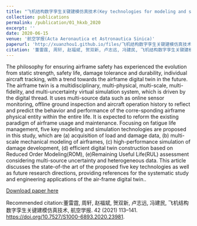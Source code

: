 ```yaml
---
title: "飞机结构数字孪生关键建模仿真技术(Key technologies for modeling and simulation of airframe digital twin)"
collection: publications
permalink: /publication/01_hkxb_2020
excerpt: ''
date: 2020-06-15
venue: '航空学报(Acta Aeronautica et Astronautica Sinica)'
paperurl: 'http://xuanzhou1.github.io/files/飞机结构数字孪生关键建模仿真技术.pdf'
citation: '董雷霆, 周轩, 赵福斌, 贺双新, 卢志远, 冯建民, 飞机结构数字孪生关键建模仿真技术, 航空学报. 42 (2021) 113–141. https://doi.org/10.7527/S1000-6893.2020.23981.'
---
```


The philosophy for ensuring airframe safety has experienced the evolution from static strength, safety life, damage tolerance and durability, individual aircraft tracking, with a trend towards the airframe digital twin in the future. The airframe twin is a multidisciplinary, multi-physical, multi-scale, multi-fidelity, and multi-uncertainty virtual simulation system, which is driven by the digital thread. It uses multi-source data such as online sensor monitoring, offline ground inspection and aircraft operation history to reflect and predict the behavior and performance of the corre-sponding airframe physical entity within the entire life. It is expected to reform the existing paradigm of airframe usage and maintenance. Focusing on fatigue life management, five key modeling and simulation technologies are proposed in this study, which are (a) acquisition of load and damage data, (b) multi-scale mechanical modeling of airframes, (c) high-performance simulation of damage development, (d) efficient digital twin construction based on Reduced Order Modeling(ROM), (e)Remaining Useful Life(RUL) assessment considering multi-source uncertainty and heterogeneous data. This article discusses the state-of-the art of the proposed five key technologies as well as future research directions, providing references for the systematic study and engineering applications of the air-frame digital twin..

[Download paper here](http://xuanzhou1.github.io/files/飞机结构数字孪生关键建模仿真技术.pdf)

Recommended citation:董雷霆, 周轩, 赵福斌, 贺双新, 卢志远, 冯建民, 飞机结构数字孪生关键建模仿真技术, 航空学报. 42 (2021) 113–141. https://doi.org/10.7527/S1000-6893.2020.23981.
